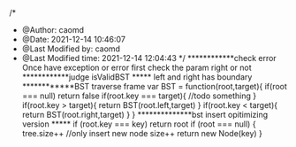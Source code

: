 /*
 * @Author: caomd 
 * @Date: 2021-12-14 10:46:07 
 * @Last Modified by: caomd
 * @Last Modified time: 2021-12-14 12:04:43
 */
************check error
Once have exception or error first check the param right or not
************judge isValidBST *****
left and right has boundary
************BST traverse frame
var BST = function(root,target){
    if(root === null) return false
    if(root.key === target){
        //todo something
    }
    if(root.key > target){
        return BST(root.left,target)
    }
    if(root.key < target){
        return BST(root.right,target)
    }
}
**************bst insert opitimizing version *****
if (root.key === key) return root
if (root === null) {
        tree.size++ //only insert new node size++
        return new Node(key)
    }